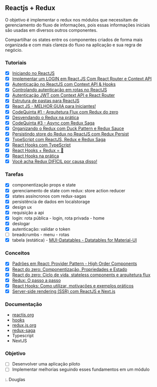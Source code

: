 ## Reactjs + Redux  

O objetivo é implementar o redux nos módulos que necessitam de gerenciamento do fluxo de informações, pois essas informações iniciais são usadas em diversos outros componentes.

Compartilhar os states entre os componentes criados de forma mais organizada e com mais clareza do fluxo na aplicação e sua regra de negócio. 

### Tutoriais 

- [x] [Iniciando no ReactJS](https://www.youtube.com/watch?v=7A4UQGrFU9Q) 
- [x] [Implementar um LOGIN em React.JS Com React Router e Context API](https://www.youtube.com/watch?v=FVxdFxxkdDI) 
- [x] [Autenticação no ReactJS com Context API & Hooks](https://www.youtube.com/watch?v=KISMYYXSIX8&t=45s) 
- [x] [Controlando autenticação em rotas no ReactJS](https://www.youtube.com/watch?v=sYe4r8WXGQg)
- [x] [Autenticação JWT com Context API e React Router](https://www.youtube.com/watch?v=AClyxTbfI08)
- [x] [Estrutura de pastas para ReactJS](https://www.youtube.com/watch?v=X2RKRKdqqwM)
- [x] [React JS - MELHOR GUIA para Iniciantes!](https://www.youtube.com/watch?v=Ws9WVHhNq5M)  
- [x] [CodeQuinta #1 - Arquitetura Flux com Redux do zero](https://www.youtube.com/watch?v=69e1MoUWE1g) 
- [x] [Desvendando o Redux na prática](https://www.youtube.com/watch?v=u99tNt3TZf8) 
- [x] [CodeQuinta #3 - Async com Redux Saga](https://www.youtube.com/watch?v=qU9DesjDJic) 
- [x] [Organizando o Redux com Duck Pattern e Redux Sauce](https://www.youtube.com/watch?v=q-If9n-tUyA) 
- [x] [Persistindo store do Redux no ReactJS com Redux Persist](https://www.youtube.com/watch?v=LGkNjt7k4UQ)
- [x] [TypeScript com ReactJS, Redux e Redux Saga](https://www.youtube.com/watch?v=OXxul6AvXNs)
- [x] [React Hooks com TypeScript](https://www.youtube.com/watch?v=GOB-lawExXc)
- [x] [React Hooks + Redux = 💜](https://www.youtube.com/watch?v=7L7MhxjI4PE)
- [x] [React Hooks na prática](https://www.youtube.com/watch?v=6WB16wZS61c) 
- [x] [Você acha Redux DIFÍCIL por causa disso!](https://www.youtube.com/watch?v=1xbFstDfUXs)   

### Tarefas 

- [x] componentização props e state 
- [x] gerenciamento de state com redux: store action reducer 
- [x] states assíncronos com redux-sagas
- [x] persistência de dados em localstorage
- [x] design ux
- [x] requisição a api
- [x] login: rota pública - login, rota privada - home
- [x] deslogar 
- [x] autenticação: validar o token 
- [ ] breadcrumbs - menu - rotas
- [x] tabela (estática) - [MUI-Datatables - Datatables for Material-UI](https://www.npmjs.com/package/mui-datatables) 

### Conceitos 

- [x] [Padrões em React: Provider Pattern - High Order Components](https://oieduardorabelo.medium.com/padr%C3%B5es-em-react-provider-pattern-b520c37ed733)
- [x] [React do zero: Componentização, Propriedades e Estado](https://blog.rocketseat.com.br/react-do-zero-componentizacao-propriedades-e-estado/) 
- [x] [React do zero: Ciclo de vida, stateless components e arquitetura flux](https://blog.rocketseat.com.br/react-do-zero-ciclo-de-vida-stateless-components-e-arquitetura-flux/) 
- [x] [Redux: O passo a passo](https://blog.rocketseat.com.br/redux-o-passo-a-passo/)
- [x] [React Hooks: Como utilizar, motivações e exemplos práticos](https://blog.rocketseat.com.br/react-hooks/)
- [x] [Server-side rendering (SSR) com ReactJS e Next.js](https://blog.rocketseat.com.br/ssr-nextjs-reactjs/)

### Documentação

- [reactjs.org](https://pt-br.reactjs.org/docs/react-component.html)
- [hooks](https://reactjs.org/docs/hooks-intro.html) 
- [redux.js.org](https://redux.js.org/introduction/getting-started)
- [redux-saga](https://redux-saga.js.org/) 
- Typescript
- NextJS

### Objetivo

- [ ] Desenvolver uma aplicação piloto
- [ ] Implementar melhorias seguindo esses fundamentos em um módulo

:. Douglas 